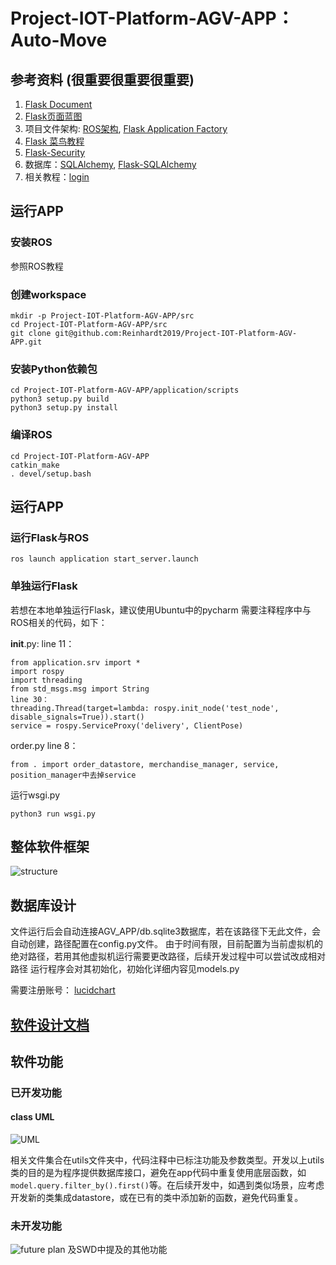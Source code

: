 # Project-IOT-Platform-AGV-APP： Auto-Move 
## 参考资料 (很重要很重要很重要)

1.  [Flask Document](https://flask.palletsprojects.com/en/2.1.x/)
2.  [Flask页面蓝图](https://flask.palletsprojects.com/en/2.1.x/tutorial/views/)
3. 项目文件架构: [ROS架构](http://wiki.ros.org/ROS/Tutorials/NavigatingTheFilesystem), [Flask Application Factory](https://flask.palletsprojects.com/en/2.1.x/patterns/appfactories/)
4. [Flask 菜鸟教程](https://www.cainiaojc.com/flask/flask-tutorial.html)
5. [Flask-Security](https://pythonhosted.org/Flask-Security/index.html)
6. 数据库：[SQLAlchemy](https://docs.sqlalchemy.org/en/20/index.html), [Flask-SQLAlchemy](https://flask-sqlalchemy.palletsprojects.com/en/2.x/)
7. 相关教程：[login](https://hackersandslackers.com/flask-login-user-authentication/)

## 运行APP
### 安装ROS 
参照ROS教程
### 创建workspace

```
mkdir -p Project-IOT-Platform-AGV-APP/src
cd Project-IOT-Platform-AGV-APP/src
git clone git@github.com:Reinhardt2019/Project-IOT-Platform-AGV-APP.git
```
### 安装Python依赖包
```
cd Project-IOT-Platform-AGV-APP/application/scripts
python3 setup.py build
python3 setup.py install
```
### 编译ROS
```
cd Project-IOT-Platform-AGV-APP
catkin_make
. devel/setup.bash
```
## 运行APP
### 运行Flask与ROS
```
ros launch application start_server.launch
```
### 单独运行Flask
若想在本地单独运行Flask，建议使用Ubuntu中的pycharm
需要注释程序中与ROS相关的代码，如下：

__init__.py:
line 11：
```
from application.srv import *
import rospy
import threading
from std_msgs.msg import String
line 30：
threading.Thread(target=lambda: rospy.init_node('test_node', disable_signals=True)).start()
service = rospy.ServiceProxy('delivery', ClientPose)
```
order.py
line 8：
```
from . import order_datastore, merchandise_manager, service, position_manager中去掉service
```
运行wsgi.py
```
python3 run wsgi.py
```

 
## 整体软件框架
![structure](https://user-images.githubusercontent.com/49314691/161005721-c77ac9d7-cbef-4246-b065-da58469952b2.PNG)

## 数据库设计
文件运行后会自动连接AGV_APP/db.sqlite3数据库，若在该路径下无此文件，会自动创建，路径配置在config.py文件。
由于时间有限，目前配置为当前虚拟机的绝对路径，若用其他虚拟机运行需要更改路径，后续开发过程中可以尝试改成相对路径
运行程序会对其初始化，初始化详细内容见models.py

需要注册账号：
[lucidchart](https://lucid.app/lucidchart/d2323f50-abc5-4ffb-a262-2baed325204b/edit?invitationId=inv_c0acda29-5079-4a02-9d8d-55d0ff28b3d4)

## [软件设计文档](https://siemens.sharepoint.com/:w:/r/teams/IOTPlatformAGVRobot/Shared%20Documents/01%20Docs%EF%BC%88All%EF%BC%89/Phase%2002-Output%2001-AGV%20APP%20(All)/01%20Implement%20Docs%20(All)/03%20Design/02%20SWD/20220208%20QiaoGuanlun%20SunQingyi%20SWD.docx?d=w196f71135a534d619e2721d5624b0532&csf=1&web=1&e=bGq8bd)

## 软件功能
### 已开发功能
#### class UML
![UML](https://user-images.githubusercontent.com/49314691/161005683-c9bf8b03-e9e2-42f0-af02-a79801b80e3c.PNG)

相关文件集合在utils文件夹中，代码注释中已标注功能及参数类型。开发以上utils类的目的是为程序提供数据库接口，避免在app代码中重复使用底层函数，如`model.query.filter_by().first()`等。在后续开发中，如遇到类似场景，应考虑开发新的类集成datastore，或在已有的类中添加新的函数，避免代码重复。
### 未开发功能

![future plan](https://user-images.githubusercontent.com/49314691/161005735-6fc1f120-2b35-4626-bf0e-faac8243a999.PNG)
及SWD中提及的其他功能
